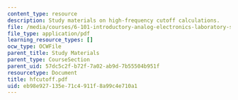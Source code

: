 ```yaml
---
content_type: resource
description: Study materials on high-frequency cutoff calculations.
file: /media/courses/6-101-introductory-analog-electronics-laboratory-spring-2007/eb98e927135e71c4911f8a99c4e710a1_hfcutoff.pdf
file_type: application/pdf
learning_resource_types: []
ocw_type: OCWFile
parent_title: Study Materials
parent_type: CourseSection
parent_uid: 57dc5c2f-b72f-7a02-ab9d-7b55504b951f
resourcetype: Document
title: hfcutoff.pdf
uid: eb98e927-135e-71c4-911f-8a99c4e710a1
---
```

